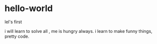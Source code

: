 # hello-world
lel's first

i will learn to solve all , me is hungry always.
i learn to make funny things, pretty code.
